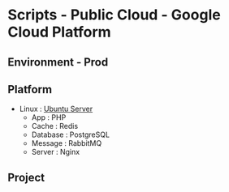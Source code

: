 # Scripts - Public Cloud - Google Cloud Platform

## Environment - Prod

## Platform

* Linux : [Ubuntu Server](https://ubuntu.com/download/server/)
    * App : PHP
    * Cache : Redis
    * Database : PostgreSQL
    * Message : RabbitMQ
    * Server : Nginx

## Project

